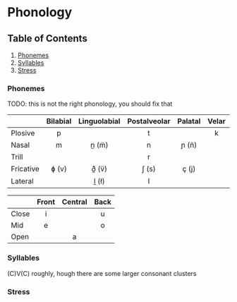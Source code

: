 Phonology
=========

## Table of Contents
1. [Phonemes](#Phonemes)  
2. [Syllables](#Syllables)  
3. [Stress](#Stress)  


<div id='Phonemes'/>

### Phonemes
TODO: this is not the right phonology, you should fix that

|                   | Bilabial | Linguolabial | Postalveolar | Palatal | Velar | Glottal |
| ----------------- |:--------:|:------------:|:--------:|:-------:|:-----:|:-------:|
| Plosive           | p        |          | t        |        | k     |         |
| Nasal             | m        | n̼ (m̈)        | n        | ɲ (ñ)   |    |         |
| Trill             |          |              | r        |         |       |         |
| Fricative         | ɸ (v)    | ð̼ (v̈)        | ʃ (s)    | ç (j)   |       | h     |
| Lateral           |          | l̼ (ł)        | l        |         |       |         |

|       | Front | Central | Back  |
| ----- |:-----:|:-------:|:-----:|
| Close |   i   |         |   u   |
| Mid   |   e   |         |   o   |
| Open  |       |    a    |       |



<div id='Syllables'/>

### Syllables

(C)V(C) roughly, hough there are some larger consonant clusters


<div id='Stress'/>

### Stress
